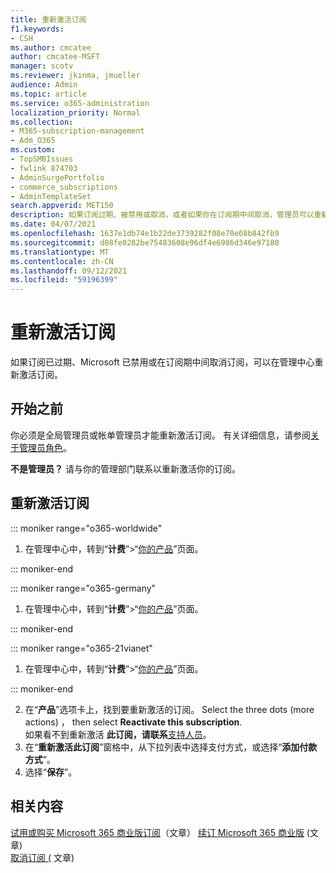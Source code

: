 ```yaml
---
title: 重新激活订阅
f1.keywords:
- CSH
ms.author: cmcatee
author: cmcatee-MSFT
manager: scotv
ms.reviewer: jkinma, jmueller
audience: Admin
ms.topic: article
ms.service: o365-administration
localization_priority: Normal
ms.collection:
- M365-subscription-management
- Adm_O365
ms.custom:
- TopSMBIssues
- fwlink 874703
- AdminSurgePortfolio
- commerce_subscriptions
- AdminTemplateSet
search.appverid: MET150
description: 如果订阅过期、被禁用或取消，或者如果你在订阅期中间取消，管理员可以重新激活订阅。
ms.date: 04/07/2021
ms.openlocfilehash: 1637e1db74e1b22de3739282f08e70e08b842fb9
ms.sourcegitcommit: d08fe0282be75483608e96df4e6986d346e97180
ms.translationtype: MT
ms.contentlocale: zh-CN
ms.lasthandoff: 09/12/2021
ms.locfileid: "59196399"
---
```

# <a name="reactivate-your-subscription"></a>重新激活订阅

如果订阅已过期、Microsoft 已禁用或在订阅期中间取消订阅，可以在管理中心重新激活订阅。
  
## <a name="before-you-begin"></a>开始之前

你必须是全局管理员或帐单管理员才能重新激活订阅。 有关详细信息，请参阅[关于管理员角色](../../admin/add-users/about-admin-roles.md)。

**不是管理员？** 请与你的管理部门联系以重新激活你的订阅。

## <a name="reactivate-a-subscription"></a>重新激活订阅

::: moniker range="o365-worldwide"

1. 在管理中心中，转到“**计费**”\>“<a href="https://go.microsoft.com/fwlink/p/?linkid=842054" target="_blank">你的产品</a>”页面。

::: moniker-end

::: moniker range="o365-germany"

1. 在管理中心中，转到“**计费**”\>“<a href="https://go.microsoft.com/fwlink/p/?linkid=847745" target="_blank">你的产品</a>”页面。

::: moniker-end

::: moniker range="o365-21vianet"

1. 在管理中心中，转到“**计费**”\>“<a href="https://go.microsoft.com/fwlink/p/?linkid=850626" target="_blank">你的产品</a>”页面。

::: moniker-end

2. 在“**产品**”选项卡上，找到要重新激活的订阅。 Select the three dots (more actions) ， then select **Reactivate this subscription**.\
    如果看不到重新激活 **此订阅，请联系**[支持人员](../../business-video/get-help-support.md)。
3. 在“**重新激活此订阅**”窗格中，从下拉列表中选择支付方式，或选择“**添加付款方式**”。
4. 选择“**保存**”。

## <a name="related-content"></a>相关内容

[试用或购买 Microsoft 365 商业版订阅](../try-or-buy-microsoft-365.md)（文章）
[续订 Microsoft 365 商业版](renew-your-subscription.md) (文章)\
[取消订阅 (](cancel-your-subscription.md) 文章) 
